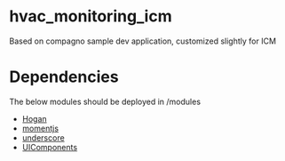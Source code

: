 # hvac_monitoring_icm
Based on compagno sample dev application, customized slightly for ICM

# Dependencies
The below modules should be deployed in /modules
- [Hogan](https://github.com/scriptrdotio/hogan)
- [momentjs](https://github.com/scriptrdotio/moment)
- [underscore](https://github.com/scriptrdotio/underscore)
- [UIComponents](https://github.com/scriptrdotio/UIComponents)
